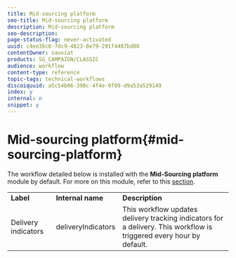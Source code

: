 ```yaml
---
title: Mid-sourcing platform
seo-title: Mid-sourcing platform
description: Mid-sourcing platform
seo-description: 
page-status-flag: never-activated
uuid: c4ee36c6-7dc9-4823-8e79-291f4487bd80
contentOwner: sauviat
products: SG_CAMPAIGN/CLASSIC
audience: workflow
content-type: reference
topic-tags: technical-workflows
discoiquuid: a5c54b06-390c-4f4e-9f09-d9a53a529149
index: y
internal: n
snippet: y
---
```


# Mid-sourcing platform{#mid-sourcing-platform}

The workflow detailed below is installed with the **Mid-Sourcing platform** module by default. For more on this module, refer to this [section](https://helpx.adobe.com/campaign/classic/installation/using/mid-sourcing-deployment.html).

<table> 
 <tbody> 
  <tr> 
   <td> <strong>Label</strong><br /> </td> 
   <td> <strong>Internal name</strong><br /> </td> 
   <td> <strong>Description</strong><br /> </td> 
  </tr> 
  <tr> 
   <td> <span class="uicontrol">Delivery indicators</span> <br /> </td> 
   <td> <span class="uicontrol">deliveryIndicators</span> <br /> </td> 
   <td> This workflow updates delivery tracking indicators for a delivery. This workflow is triggered every hour by default.<br /> </td> 
  </tr> 
 </tbody> 
</table>


